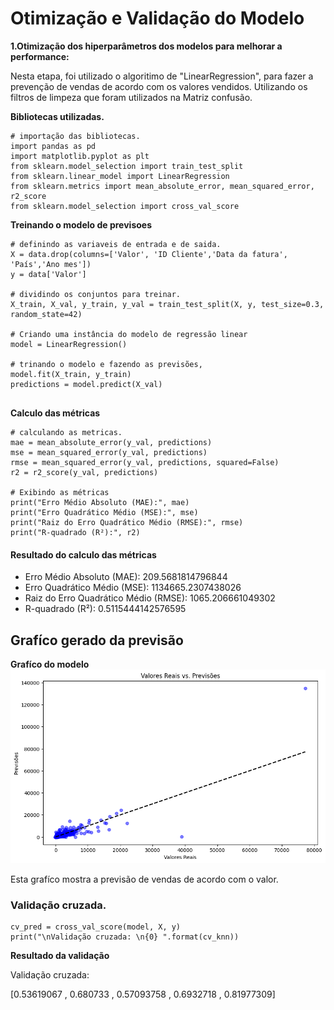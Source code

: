 # Otimização e Validação do Modelo

**1.Otimização dos hiperparâmetros dos modelos para melhorar a performance:**

Nesta etapa, foi utilizado o algoritimo de "LinearRegression", para fazer a prevenção de vendas de acordo com os valores vendidos. Utilizando os filtros de limpeza que foram utilizados na Matriz confusão.

**Bibliotecas utilizadas.**
````phyton
# importação das bibliotecas.
import pandas as pd
import matplotlib.pyplot as plt
from sklearn.model_selection import train_test_split
from sklearn.linear_model import LinearRegression
from sklearn.metrics import mean_absolute_error, mean_squared_error, r2_score
from sklearn.model_selection import cross_val_score
````
**Treinando o modelo de previsoes**
````phyton
# definindo as variaveis de entrada e de saida.
X = data.drop(columns=['Valor', 'ID Cliente','Data da fatura', 'País','Ano mes'])
y = data['Valor']

# dividindo os conjuntos para treinar.
X_train, X_val, y_train, y_val = train_test_split(X, y, test_size=0.3, random_state=42)

# Criando uma instância do modelo de regressão linear
model = LinearRegression()

# trinando o modelo e fazendo as previsões,
model.fit(X_train, y_train)
predictions = model.predict(X_val)


````
**Calculo das métricas**

````phyton
# calculando as metricas.
mae = mean_absolute_error(y_val, predictions)
mse = mean_squared_error(y_val, predictions)
rmse = mean_squared_error(y_val, predictions, squared=False)  
r2 = r2_score(y_val, predictions)

# Exibindo as métricas
print("Erro Médio Absoluto (MAE):", mae)
print("Erro Quadrático Médio (MSE):", mse)
print("Raiz do Erro Quadrático Médio (RMSE):", rmse)
print("R-quadrado (R²):", r2)
````
#### Resultado do calculo das métricas

- Erro Médio Absoluto (MAE): 209.5681814796844
- Erro Quadrático Médio (MSE): 1134665.2307438026
- Raiz do Erro Quadrático Médio (RMSE): 1065.206661049302
- R-quadrado (R²): 0.5115444142576595

## Grafíco gerado da previsão

**Grafíco do modelo**
![img](/Aprendizado%20de%20Máquina/3.Otimização%20e%20Validação%20do%20Modelo/baixados.png)

Esta grafíco mostra a previsão de vendas de acordo com o valor. 

### Validação cruzada.

````phyton
cv_pred = cross_val_score(model, X, y)
print("\nValidação cruzada: \n{0} ".format(cv_knn))
````
**Resultado da validação**

Validação cruzada:

[0.53619067 , 0.680733  , 0.57093758 , 0.6932718 , 0.81977309] 